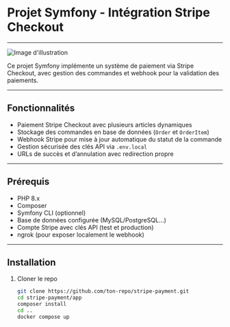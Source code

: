 # Projet Symfony - Intégration Stripe Checkout

---

![Image d'illustration](../public/images/screenshoot.png)


Ce projet Symfony implémente un système de paiement via Stripe Checkout, avec gestion des commandes et webhook pour la validation des paiements.

---

## Fonctionnalités

- Paiement Stripe Checkout avec plusieurs articles dynamiques
- Stockage des commandes en base de données (`Order` et `OrderItem`)
- Webhook Stripe pour mise à jour automatique du statut de la commande
- Gestion sécurisée des clés API via `.env.local`
- URLs de succès et d’annulation avec redirection propre

---

## Prérequis

- PHP 8.x
- Composer
- Symfony CLI (optionnel)
- Base de données configurée (MySQL/PostgreSQL...)
- Compte Stripe avec clés API (test et production)
- ngrok (pour exposer localement le webhook)

---

## Installation

1. Cloner le repo
   ```bash
   git clone https://github.com/ton-repo/stripe-payment.git
   cd stripe-payment/app
   composer install
   cd ..
   docker compose up
